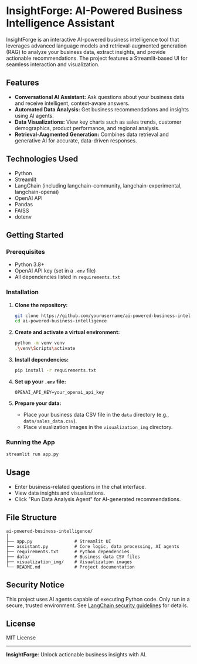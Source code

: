 
# InsightForge: AI-Powered Business Intelligence Assistant

InsightForge is an interactive AI-powered business intelligence tool that leverages advanced language models and retrieval-augmented generation (RAG) to analyze your business data, extract insights, and provide actionable recommendations. The project features a Streamlit-based UI for seamless interaction and visualization.

## Features

- **Conversational AI Assistant:** Ask questions about your business data and receive intelligent, context-aware answers.
- **Automated Data Analysis:** Get business recommendations and insights using AI agents.
- **Data Visualizations:** View key charts such as sales trends, customer demographics, product performance, and regional analysis.
- **Retrieval-Augmented Generation:** Combines data retrieval and generative AI for accurate, data-driven responses.

## Technologies Used

- Python
- Streamlit
- LangChain (including langchain-community, langchain-experimental, langchain-openai)
- OpenAI API
- Pandas
- FAISS
- dotenv

## Getting Started

### Prerequisites

- Python 3.8+
- OpenAI API key (set in a `.env` file)
- All dependencies listed in `requirements.txt`

### Installation

1. **Clone the repository:**
	```sh
	git clone https://github.com/yourusername/ai-powered-business-intelligence.git
	cd ai-powered-business-intelligence
	```

2. **Create and activate a virtual environment:**
	```sh
	python -m venv venv
	.\venv\Scripts\activate
	```

3. **Install dependencies:**
	```sh
	pip install -r requirements.txt
	```

4. **Set up your `.env` file:**
	```
	OPENAI_API_KEY=your_openai_api_key
	```

5. **Prepare your data:**
	- Place your business data CSV file in the `data` directory (e.g., `data/sales_data.csv`).
	- Place visualization images in the `visualization_img` directory.

### Running the App

```sh
streamlit run app.py
```

## Usage

- Enter business-related questions in the chat interface.
- View data insights and visualizations.
- Click "Run Data Analysis Agent" for AI-generated recommendations.

## File Structure

```
ai-powered-business-intelligence/
│
├── app.py                # Streamlit UI
├── assistant.py          # Core logic, data processing, AI agents
├── requirements.txt      # Python dependencies
├── data/                 # Business data CSV files
├── visualization_img/    # Visualization images
└── README.md             # Project documentation
```

## Security Notice

This project uses AI agents capable of executing Python code. Only run in a secure, trusted environment. See [LangChain security guidelines](https://python.langchain.com/docs/security/) for details.

## License

MIT License

---

**InsightForge**: Unlock actionable business insights with AI.
